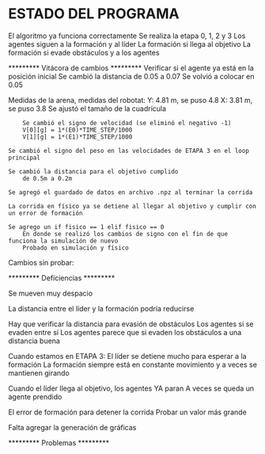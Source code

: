 <h1> ESTADO DEL PROGRAMA</h1>
    
El algoritmo ya funciona correctamente
    Se realiza la etapa 0, 1, 2 y 3 
    Los agentes siguen a la formación y al líder
    La formación si llega al objetivo 
    La formación si evade obstáculos y a los agentes
    
********* Vitácora de cambios ********* 
Verificar si el agente ya está en la posición inicial
  Se cambió la distancia de 0.05 a 0.07
  Se volvió a colocar en 0.05 
        
Medidas de la arena, medidas del robotat:
  Y: 4.81 m, se puso 4.8
  X: 3.81 m, se puso 3.8
  Se ajustó el tamaño de la cuadrícula
        
        Se cambió el signo de velocidad (se eliminó el negativo -1)
        V[0][g] = 1*(E0)*TIME_STEP/1000 
        V[1][g] = 1*(E1)*TIME_STEP/1000 
        
    Se cambió el signo del peso en las velocidades de ETAPA 3 en el loop principal
    
    Se cambió la distancia para el objetivo cumplido
        de 0.5m a 0.2m
        
    Se agregó el guardado de datos en archivo .npz al terminar la corrida 
    
    La corrida en físico ya se detiene al llegar al objetivo y cumplir con un error de formación
    
    Se agrego un if fisico == 1 elif fisico == 0
        En donde se realizó los cambios de signo con el fin de que funciona la simulación de nuevo
        Probado en simulación y físico
        
Cambios sin probar:
            
    
    
********* Deficiencias *********

Se mueven muy despacio

La distancia entre el líder y la formación podría reducirse

Hay que verificar la distancia para evasión de obstáculos
  Los agentes si se evaden entre sí
  Los agentes parece que si evaden los obstáculos a una distancia buena
        
Cuando estamos en ETAPA 3:
  El líder se detiene mucho para esperar a la formación
  La formación siempre está en constante movimiento y a veces se mantienen girando
        
Cuando el líder llega al objetivo, los agentes YA paran
  A veces se queda un agente prendido
        
El error de formación para detener la corrida 
  Probar un valor más grande
        
Falta agregar la generación de gráficas
    
********* Problemas *********

